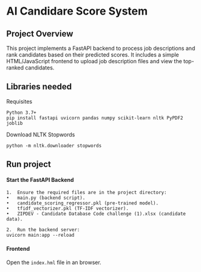 #  AI Candidare Score System

## Project Overview

This project implements a FastAPI backend to process job descriptions and rank candidates based on their predicted scores. It includes a simple HTML/JavaScript frontend to upload job description files and view the top-ranked candidates.

## Libraries needed

Requisites
```
Python 3.7+
pip install fastapi uvicorn pandas numpy scikit-learn nltk PyPDF2 joblib
```

Download NLTK Stopwords
```
python -m nltk.downloader stopwords
```

## Run project

#### Start the FastAPI Backend

	1.	Ensure the required files are in the project directory:
	•	main.py (backend script).
	•	candidate_scoring_regressor.pkl (pre-trained model).
	•	tfidf_vectorizer.pkl (TF-IDF vectorizer).
	•	ZIPDEV - Candidate Database Code challenge (1).xlsx (candidate data).

	2.	Run the backend server:
    uvicorn main:app --reload


#### Frontend
Open the ```index.hml``` file in an browser.


